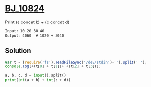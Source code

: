 # [BJ_10824](https://acmicpc.net/problem/10824)

Print (a concat b) + (c concat d)

```txt
Input: 10 20 30 40
Output: 4060  # 1020 + 3040
```

## Solution

```js
var t = (require('fs').readFileSync('/dev/stdin')+'').split(' ');
console.log(+(t[0] + t[1])+ +(t[2] + t[3]));
```

```py
a, b, c, d = input().split()
print(int(a + b) + int(c + d))
```
